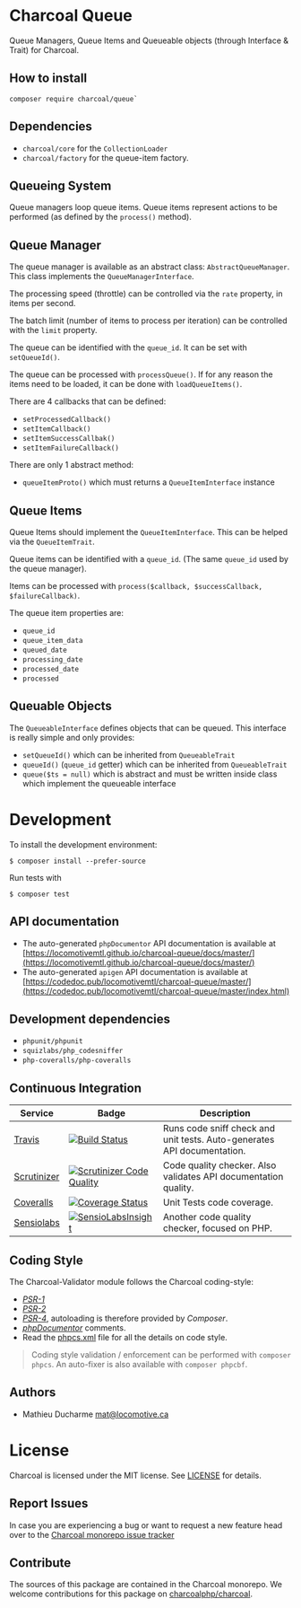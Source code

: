 Charcoal Queue
==============

Queue Managers, Queue Items and Queueable objects (through Interface & Trait) for Charcoal.

## How to install

```
composer require charcoal/queue`
```

## Dependencies

-   `charcoal/core` for the `CollectionLoader`
-   `charcoal/factory` for the queue-item factory.

## Queueing System

Queue managers loop queue items. Queue items represent actions to be performed (as defined by the `process()` method).

## Queue Manager

The queue manager is available as an abstract class: `AbstractQueueManager`.
This class implements the `QueueManagerInterface`.

The processing speed (throttle) can be controlled via the `rate` property, in items per second.

The batch limit (number of items to process per iteration) can be controlled with the `limit` property.

The queue can be identified with the `queue_id`. It can be set with `setQueueId()`.

The queue can be processed with `processQueue()`.
If for any reason the items need to be loaded, it can be done with `loadQueueItems()`.

There are 4 callbacks that can be defined:

-   `setProcessedCallback()`
-   `setItemCallback()`
-   `setItemSuccessCallbak()`
-   `setItemFailureCallback()`

There are only 1 abstract method:

-   `queueItemProto()` which must returns a `QueueItemInterface` instance

## Queue Items

Queue Items should implement the `QueueItemInterface`. This can be helped via the `QueueItemTrait`.

Queue items can be identified with a `queue_id`. (The same `queue_id` used by the queue manager).

Items can be processed with `process($callback, $successCallback, $failureCallback)`.

The queue item properties are:

-   `queue_id`
-   `queue_item_data`
-   `queued_date`
-   `processing_date`
-   `processed_date`
-   `processed`

## Queuable Objects

The `QueueableInterface` defines objects that can be queued. This interface is really simple and only provides:

-   `setQueueId()` which can be inherited from `QueueableTrait`
-   `queueId()` (`queue_id` getter) which can be inherited from `QueueableTrait`
-   `queue($ts = null)` which is abstract and must be written inside class which implement the queueable interface

# Development

To install the development environment:

```shell
$ composer install --prefer-source
```

Run tests with

```shell
$ composer test
```

## API documentation

-   The auto-generated `phpDocumentor` API documentation is available at [https://locomotivemtl.github.io/charcoal-queue/docs/master/](https://locomotivemtl.github.io/charcoal-queue/docs/master/)
-   The auto-generated `apigen` API documentation is available at [https://codedoc.pub/locomotivemtl/charcoal-queue/master/](https://codedoc.pub/locomotivemtl/charcoal-queue/master/index.html)

## Development dependencies

-   `phpunit/phpunit`
-   `squizlabs/php_codesniffer`
-   `php-coveralls/php-coveralls`

## Continuous Integration

| Service | Badge | Description |
| ------- | ----- | ----------- |
| [Travis](https://travis-ci.org/locomotivemtl/charcoal-queue) | [![Build Status](https://travis-ci.org/locomotivemtl/charcoal-queue.svg?branch=master)](https://travis-ci.org/locomotivemtl/charcoal-queue) | Runs code sniff check and unit tests. Auto-generates API documentation. |
| [Scrutinizer](https://scrutinizer-ci.com/g/locomotivemtl/charcoal-queue/) | [![Scrutinizer Code Quality](https://scrutinizer-ci.com/g/locomotivemtl/charcoal-queue/badges/quality-score.png?b=master)](https://scrutinizer-ci.com/g/locomotivemtl/charcoal-queue/?branch=master) | Code quality checker. Also validates API documentation quality. |
| [Coveralls](https://coveralls.io/github/locomotivemtl/charcoal-queue) | [![Coverage Status](https://coveralls.io/repos/github/locomotivemtl/charcoal-queue/badge.svg?branch=master)](https://coveralls.io/github/locomotivemtl/charcoal-queue?branch=master) | Unit Tests code coverage. |
| [Sensiolabs](https://insight.sensiolabs.com/projects/54cd0da0-455a-479e-81e2-7e5be346b6fd) | [![SensioLabsInsight](https://insight.sensiolabs.com/projects/5c21a1cf-9b21-41c8-82a8-90fbad808a20/mini.png)](https://insight.sensiolabs.com/projects/54cd0da0-455a-479e-81e2-7e5be346b6fd) | Another code quality checker, focused on PHP. |

## Coding Style

The Charcoal-Validator module follows the Charcoal coding-style:

-   [_PSR-1_](https://github.com/php-fig/fig-standards/blob/master/accepted/PSR-1-basic-coding-standard.md)
-   [_PSR-2_](https://github.com/php-fig/fig-standards/blob/master/accepted/PSR-2-coding-style-guide.md)
-   [_PSR-4_](https://github.com/php-fig/fig-standards/blob/master/accepted/PSR-4-autoloader.md), autoloading is therefore provided by _Composer_.
-   [_phpDocumentor_](http://phpdoc.org/) comments.
-   Read the [phpcs.xml](phpcs.xml) file for all the details on code style.

> Coding style validation / enforcement can be performed with `composer phpcs`. An auto-fixer is also available with `composer phpcbf`.

## Authors

-   Mathieu Ducharme <mat@locomotive.ca>

# License

Charcoal is licensed under the MIT license. See [LICENSE](LICENSE) for details.



## Report Issues

In case you are experiencing a bug or want to request a new feature head over to the [Charcoal monorepo issue tracker](https://github.com/charcoalphp/charcoal/issues)



## Contribute

The sources of this package are contained in the Charcoal monorepo. We welcome contributions for this package on [charcoalphp/charcoal](https://github.com/charcoalphp/charcoal).
